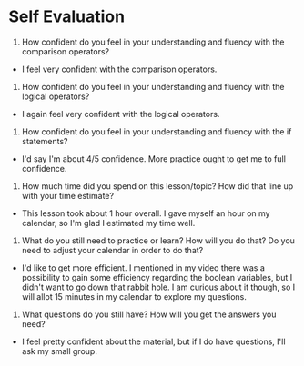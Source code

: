 # Self Evaluation

1. How confident do you feel in your understanding and fluency with the comparison operators?
* I feel very confident with the comparison operators.

1. How confident do you feel in your understanding and fluency with the logical operators?
* I again feel very confident with the logical operators.

1. How confident do you feel in your understanding and fluency with the if statements?
* I'd say I'm about 4/5 confidence. More practice ought to get me to full confidence.

1. How much time did you spend on this lesson/topic? How did that line up with your time estimate?
* This lesson took about 1 hour overall. I gave myself an hour on my calendar, so I'm glad I estimated my time well.

1. What do you still need to practice or learn? How will you do that? Do you need to adjust your calendar in order to do that?
* I'd like to get more efficient. I mentioned in my video there was a possibility to gain some efficiency regarding the boolean variables, but I didn't want to go down that rabbit hole. I am curious about it though, so I will allot 15 minutes in my calendar to explore my questions.

1. What questions do you still have? How will you get the answers you need?
* I feel pretty confident about the material, but if I do have questions, I'll ask my small group.
